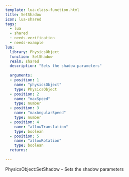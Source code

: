 ```yaml
---
template: lua-class-function.html
title: SetShadow
icon: lua-shared
tags:
  - lua
  - shared
  - needs-verification
  - needs-example
lua:
  library: PhysicsObject
  function: SetShadow
  realm: shared
  description: "Sets the shadow parameters"
  
  arguments:
  - position: 1
    name: "physicsObject"
    type: PhysicsObject
  - position: 2
    name: "maxSpeed"
    type: number
  - position: 3
    name: "maxAngularSpeed"
    type: number
  - position: 4
    name: "allowTranslation"
    type: boolean
  - position: 5
    name: "allowRotation"
    type: boolean
  returns:
    
---
```


<div class="lua__search__keywords">
PhysicsObject:SetShadow &#x2013; Sets the shadow parameters
</div>
